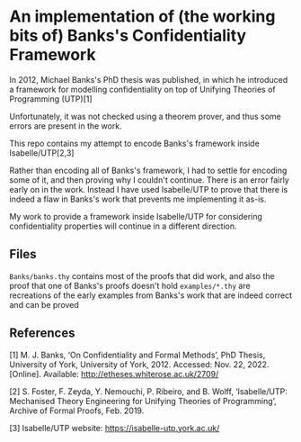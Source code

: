 # An implementation of (the working bits of) Banks's Confidentiality Framework

In 2012, Michael Banks's PhD thesis was published, in which he introduced a framework for modelling confidentiality on top of Unifying Theories of Programming (UTP)[1]

Unfortunately, it was not checked using a theorem prover, and thus some errors are present in the work.

This repo contains my attempt to encode Banks's framework inside Isabelle/UTP[2,3]

Rather than encoding all of Banks's framework, I had to settle for encoding some of it, and then proving why I couldn't continue. There is an error fairly early on in the work. Instead I have used Isabelle/UTP to prove that there is indeed a flaw in Banks's work that prevents me implementing it as-is.

My work to provide a framework inside Isabelle/UTP for considering confidentiality properties will continue in a different direction.

## Files

`Banks/banks.thy` contains most of the proofs that did work, and also the proof that one of Banks's proofs doesn't hold
`examples/*.thy` are recreations of the early examples from Banks's work that are indeed correct and can be proved

## References

[1] M. J. Banks, ‘On Confidentiality and Formal Methods’, PhD Thesis, University of York, University of York, 2012. Accessed: Nov. 22, 2022. [Online]. Available: http://etheses.whiterose.ac.uk/2709/

[2] S. Foster, F. Zeyda, Y. Nemouchi, P. Ribeiro, and B. Wolff, ‘Isabelle/UTP: Mechanised Theory Engineering for Unifying Theories of Programming’, Archive of Formal Proofs, Feb. 2019.

[3] Isabelle/UTP website: https://isabelle-utp.york.ac.uk/
